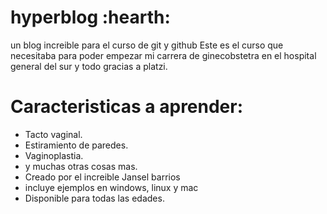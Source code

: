 # hyperblog  :hearth:
un blog increible para el curso de git y github
Este es el curso que necesitaba para poder empezar mi carrera de ginecobstetra en el hospital general del sur y todo gracias a platzi.

# Caracteristicas a aprender:
- Tacto vaginal.
- Estiramiento de paredes.
- Vaginoplastia.
- y muchas otras cosas mas.
- Creado por el increible Jansel barrios
- incluye ejemplos en windows, linux y mac
- Disponible para todas las edades.


